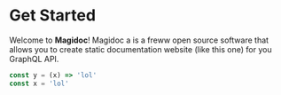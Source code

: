 # Get Started

Welcome to **Magidoc**! Magidoc a is a freww open source software that allows you to create static documentation website (like this one) for you GraphQL API.

```javascript
const y = (x) => 'lol'
const x = 'lol'
```